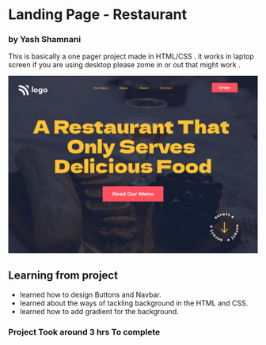  # Landing Page -  Restaurant

### by Yash Shamnani 
This is basically a one pager project made in HTML/CSS . it works in laptop screen if you are using desktop please zome in or out that might work .



![img](2.png)

## Learning from project

 
  - learned how to design Buttons and Navbar.
 -  learned about the ways of tackling background    in the HTML and CSS.
 - learned how to add gradient for the background.
  


### Project Took around 3 hrs To complete 
